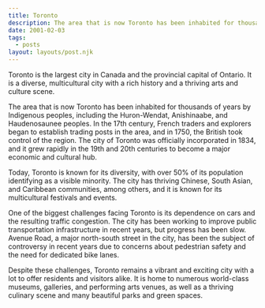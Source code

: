 ```yaml
---
title: Toronto
description: The area that is now Toronto has been inhabited for thousands of years by Indigenous peoples, including the Huron-Wendat, Anishinaabe, and Haudenosaunee peoples. In the 17th century, French traders and explorers began to establish trading posts in the area, and in 1750, the British took control of the region. The city of Toronto was officially incorporated in 1834, and it grew rapidly in the 19th and 20th centuries to become a major economic and cultural hub.
date: 2001-02-03
tags:
  - posts
layout: layouts/post.njk
---
```


Toronto is the largest city in Canada and the provincial capital of Ontario. It is a diverse, multicultural city with a rich history and a thriving arts and culture scene.

The area that is now Toronto has been inhabited for thousands of years by Indigenous peoples, including the Huron-Wendat, Anishinaabe, and Haudenosaunee peoples. In the 17th century, French traders and explorers began to establish trading posts in the area, and in 1750, the British took control of the region. The city of Toronto was officially incorporated in 1834, and it grew rapidly in the 19th and 20th centuries to become a major economic and cultural hub.

Today, Toronto is known for its diversity, with over 50% of its population identifying as a visible minority. The city has thriving Chinese, South Asian, and Caribbean communities, among others, and it is known for its multicultural festivals and events.

One of the biggest challenges facing Toronto is its dependence on cars and the resulting traffic congestion. The city has been working to improve public transportation infrastructure in recent years, but progress has been slow. Avenue Road, a major north-south street in the city, has been the subject of controversy in recent years due to concerns about pedestrian safety and the need for dedicated bike lanes.

Despite these challenges, Toronto remains a vibrant and exciting city with a lot to offer residents and visitors alike. It is home to numerous world-class museums, galleries, and performing arts venues, as well as a thriving culinary scene and many beautiful parks and green spaces.
